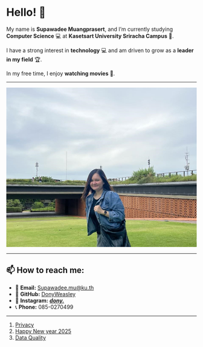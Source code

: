 # Hello! 👋

My name is **Supawadee Muangprasert**, and I’m currently studying **Computer Science** 💻 at **Kasetsart University Sriracha Campus** 🏫.

I have a strong interest in **technology** 💻 and am driven to grow as a **leader in my field** 🏆.

In my free time, I enjoy **watching movies** 🎥.

---
![alt text](images/profile-pictures.jpg)

---
## 📫 How to reach me:
- 📧 **Email:** [Supawadee.mu@ku.th](mailto:Supawadee.mu@ku.th)
- 💼 **GitHub:** [DonyWeasley](https://github.com/DonyWeasley)
- 📱 **Instagram:** [___dony.___](https://www.instagram.com/___dony.___/) 
- 📞 **Phone:** 085-0270499
---



1. [Privacy](https://donyweasley.github.io/privacy)
2. [Happy New year 2025](https://donyweasley.github.io/newyear-ecard2025/)
3. [Data Quality](https://donyweasley.github.io/accuracy/)


